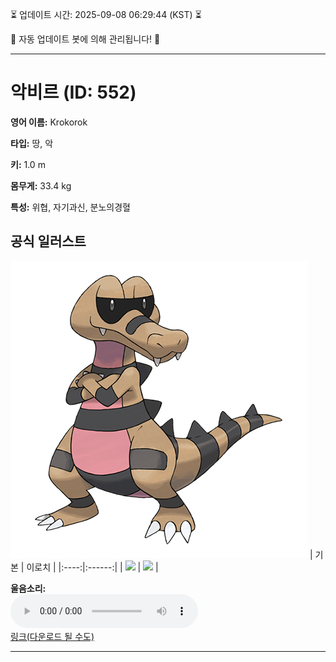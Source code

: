 
⏳ 업데이트 시간: 2025-09-08 06:29:44 (KST) ⏳

🤖 자동 업데이트 봇에 의해 관리됩니다! 🤖

---

# 악비르 (ID: 552)
**영어 이름:** Krokorok

**타입:** 땅, 악

**키:** 1.0 m

**몸무게:** 33.4 kg

**특성:** 위협, 자기과신, 분노의경혈

## 공식 일러스트
![](https://raw.githubusercontent.com/PokeAPI/sprites/master/sprites/pokemon/other/official-artwork/552.png)
| 기본 | 이로치 |
|:----:|:------:|
| <img src="http://play.pokemonshowdown.com/sprites/ani/krokorok.gif" width="200"> | <img src="http://play.pokemonshowdown.com/sprites/ani-shiny/krokorok.gif" width="200"> |

**울음소리:**<br><audio controls src="https://raw.githubusercontent.com/PokeAPI/cries/main/cries/pokemon/latest/552.ogg"></audio><br> [링크(다운로드 될 수도)](https://raw.githubusercontent.com/PokeAPI/cries/main/cries/pokemon/latest/552.ogg)


---
